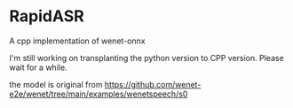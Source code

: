 # RapidASR
A cpp implementation of wenet-onnx


I'm still working on transplanting the python version to CPP version. Please wait for a while.

the model is original from https://github.com/wenet-e2e/wenet/tree/main/examples/wenetspeech/s0


